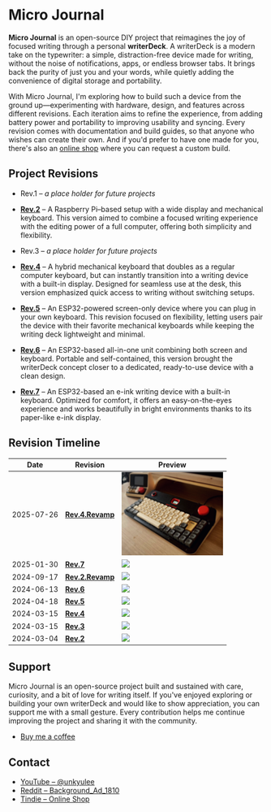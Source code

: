 # Micro Journal

**Micro Journal** is an open-source DIY project that reimagines the joy of focused writing through a personal **writerDeck**. A writerDeck is a modern take on the typewriter: a simple, distraction-free device made for writing, without the noise of notifications, apps, or endless browser tabs. It brings back the purity of just you and your words, while quietly adding the convenience of digital storage and portability.

With Micro Journal, I'm exploring how to build such a device from the ground up—experimenting with hardware, design, and features across different revisions. Each iteration aims to refine the experience, from adding battery power and portability to improving usability and syncing. Every revision comes with documentation and build guides, so that anyone who wishes can create their own. And if you'd prefer to have one made for you, there's also an [online shop](https://www.tindie.com/stores/unkyulee/) where you can request a custom build.


## Project Revisions

* Rev.1 – *a place holder for future projects*

* **[Rev.2](/micro-journal-rev-2-revamp/readme.md)** – A Raspberry Pi–based setup with a wide display and mechanical keyboard. This version aimed to combine a focused writing experience with the editing power of a full computer, offering both simplicity and flexibility.

* Rev.3 – *a place holder for future projects*

* **[Rev.4](/micro-journal-rev-4-revamp/readme.md)** – A hybrid mechanical keyboard that doubles as a regular computer keyboard, but can instantly transition into a writing device with a built-in display. Designed for seamless use at the desk, this version emphasized quick access to writing without switching setups.

* **[Rev.5](/micro-journal-rev-5-esp32-usbhost/readme.md)** – An ESP32-powered screen-only device where you can plug in your own keyboard. This revision focused on flexibility, letting users pair the device with their favorite mechanical keyboards while keeping the writing deck lightweight and minimal.

* **[Rev.6](/micro-journal-rev-6-one-piece/readme.md)** – An ESP32-based all-in-one unit combining both screen and keyboard. Portable and self-contained, this version brought the writerDeck concept closer to a dedicated, ready-to-use device with a clean design.

* **[Rev.7](/micro-journal-rev-2-revamp/readme.md)** – An ESP32-based an e-ink writing device with a built-in keyboard. Optimized for comfort, it offers an easy-on-the-eyes experience and works beautifully in bright environments thanks to its paper-like e-ink display.



## Revision Timeline

| Date       | Revision                                                      | Preview                                                                        |
| ---------- | ------------------------------------------------------------- | ------------------------------------------------------------------------------ |
| 2025-07-26 | **[Rev.4.Revamp](/micro-journal-rev-4-revamp/readme.md)**     | <img src="./micro-journal-rev-4-revamp/images/001.png" width="200">            |
| 2025-01-30 | **[Rev.7](/micro-journal-rev-2-revamp/readme.md)**            | <img src="./micro-journal-rev-7-e-ink/images/home.jpg" width="200">            |
| 2024-09-17 | **[Rev.2.Revamp](/micro-journal-rev-2-revamp/readme.md)**     | <img src="./micro-journal-rev-2-revamp/images/home_001.jpg" width="200">       |
| 2024-06-13 | **[Rev.6](/micro-journal-rev-6-one-piece/readme.md)**         | <img src="./micro-journal-rev-6-one-piece/images/001.png" width="200">         |
| 2024-04-18 | **[Rev.5](/micro-journal-rev-5-esp32-usbhost/readme.md)**     | <img src="./micro-journal-rev-5-esp32-usbhost/images/001.jpg" width="200">     |
| 2024-03-15 | **[Rev.4](/micro-journal-rev-4-esp32/readme.md)**             | <img src="./micro-journal-rev-4-esp32/doc/001.webp" width="200">               |
| 2024-03-15 | **[Rev.3](/micro-journal-rev-3-samsung-galaxy-s8/readme.md)** | <img src="./micro-journal-rev-3-samsung-galaxy-s8/images/009.jpg" width="200"> |
| 2024-03-04 | **[Rev.2](/micro-journal-rev-2-raspberypi/readme.md)**        | <img src="./micro-journal-rev-2-raspberypi/images/rev1.jpg" width="200">       |




## Support

Micro Journal is an open-source project built and sustained with care, curiosity, and a bit of love for writing itself. If you've enjoyed exploring or building your own writerDeck and would like to show appreciation, you can support me with a small gesture. Every contribution helps me continue improving the project and sharing it with the community.

* [Buy me a coffee](https://www.buymeacoffee.com/unkyulee)



## Contact

* [YouTube – @unkyulee](https://www.youtube.com/@unkyulee)
* [Reddit – Background\_Ad\_1810](https://www.reddit.com/user/Background_Ad_1810/)
* [Tindie – Online Shop](https://www.tindie.com/stores/unkyulee/)
